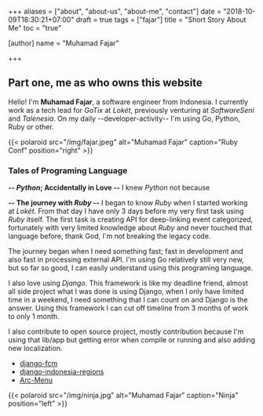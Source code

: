 +++
aliases = ["about", "about-us", "about-me", "contact"]
date = "2018-10-09T18:30:21+07:00"
draft = true
tags = ["fajar"]
title = "Short Story About Me"
toc = "true"

[author]
  name = "Muhamad Fajar"

+++

## Part one, me as who owns this website

Hello! I'm **Muhamad Fajar**, a software engineer from Indonesia. I currently work as a tech lead for _GoTix_ at _Lokét_, previously venturing at _SoftwareSeni_ and _Talenesia_. On my daily --developer-activity-- I'm using Go, Python, Ruby or other.

{{< polaroid src="/img/fajar.jpeg" alt="Muhamad Fajar" caption="Ruby Conf" position="right" >}}

### Tales of Programing Language

**-- _Python_; Accidentally in Love --** I knew _Python_ not because 

**-- The journey with _Ruby_ --** I began to know _Ruby_ when I started working at _Lokét_. From that day I have only 3 days before my very first task using _Ruby_ itself. The first task is creating API for deep-linking event categorized, fortunately with very limited knowledge about _Ruby_ and never touched that language before, thank God, I'm not breaking the legacy code.

The journey began when I need something fast; fast in development and also fast in processing external API. I'm using Go relatively still very new, but so far so good, I can easily understand using this programing language.

I also love using _Django_. This framework is like my deadline friend,
almost all side project what I was done is using Django, when I only
have limited time in a weekend, I need something that I can count on
and Django is the answer. Using this framework I can cut off timeline
from 3 months of work to only 1 month.

I also contribute to open source project, mostly contribution because I'm
using that lib/app but getting error when compile or running and also adding
new localization.

* [django-fcm](https://github.com/Chitrank-Dixit/django-fcm)
* [django-indonesia-regions](https://github.com/Keda87/django-indonesia-regions)
* [Arc-Menu](https://github.com/lexruee/Arc-Menu)

{{< polaroid src="/img/ninja.jpg" alt="Muhamad Fajar" caption="Ninja" position="left" >}}
